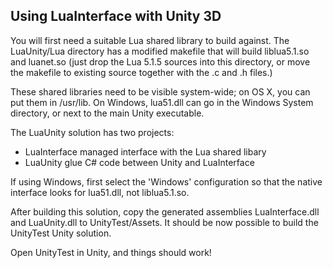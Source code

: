 ## Using LuaInterface with Unity 3D

You will first need a suitable Lua shared library to build against. The LuaUnity/Lua directory has a modified makefile that will build liblua5.1.so and luanet.so (just drop the Lua 5.1.5 sources into this directory, or move the makefile to existing source together with the .c and .h files.)

These shared libraries need to be visible system-wide; on OS X, you can put them in /usr/lib.  On Windows, lua51.dll can go in the Windows System directory, or next to the main Unity executable.

The LuaUnity solution has two projects:
 - LuaInterface managed interface with the Lua shared libary
 - LuaUnity glue C# code between Unity and LuaInterface

If using Windows, first select the 'Windows' configuration so that the native interface looks for lua51.dll, not liblua5.1.so.

After building this solution, copy the generated assemblies LuaInterface.dll and LuaUnity.dll to UnityTest/Assets. It should be now possible to build the UnityTest Unity solution.

Open UnityTest in Unity, and things should work!

